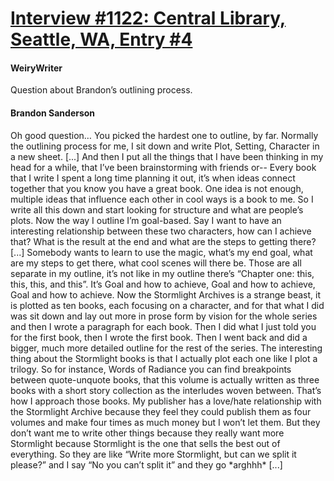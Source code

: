 # [Interview #1122: Central Library, Seattle, WA, Entry #4](https://www.theoryland.com/intvmain.php?i=1122#4)

#### WeiryWriter

Question about Brandon’s outlining process.

#### Brandon Sanderson

Oh good question… You picked the hardest one to outline, by far. Normally the outlining process for me, I sit down and write Plot, Setting, Character in a new sheet. [...] And then I put all the things that I have been thinking in my head for a while, that I’ve been brainstorming with friends or-- Every book that I write I spent a long time planning it out, it’s when ideas connect together that you know you have a great book. One idea is not enough, multiple ideas that influence each other in cool ways is a book to me. So I write all this down and start looking for structure and what are people’s plots. Now the way I outline I’m goal-based. Say I want to have an interesting relationship between these two characters, how can I achieve that? What is the result at the end and what are the steps to getting there? [...] Somebody wants to learn to use the magic, what’s my end goal, what are my steps to get there, what cool scenes will there be. Those are all separate in my outline, it’s not like in my outline there’s “Chapter one: this, this, this, and this”. It’s Goal and how to achieve, Goal and how to achieve, Goal and how to achieve.
Now the Stormlight Archives is a strange beast, it is plotted as ten books, each focusing on a character, and for that what I did was sit down and lay out more in prose form by vision for the whole series and then I wrote a paragraph for each book. Then I did what I just told you for the first book, then I wrote the first book. Then I went back and did a bigger, much more detailed outline for the rest of the series. The interesting thing about the Stormlight books is that I actually plot each one like I plot a trilogy. So for instance, Words of Radiance you can find breakpoints between quote-unquote books, that this volume is actually written as three books with a short story collection as the interludes woven between. That’s how I approach those books. My publisher has a love/hate relationship with the Stormlight Archive because they feel they could publish them as four volumes and make four times as much money but I won’t let them. But they don’t want me to write other things because they really want more Stormlight because Stormlight is the one that sells the best out of everything. So they are like “Write more Stormlight, but can we split it please?” and I say “No you can’t split it” and they go \*arghhh\* [...]

